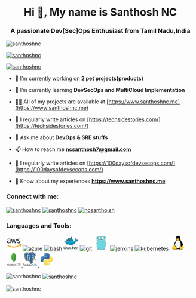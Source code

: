 <h1 align="center">Hi 👋, My name is Santhosh NC</h1>
<h3 align="center">A passionate Dev[Sec]Ops Enthusiast from Tamil Nadu,India</h3>

<p align="left"> <img src="https://komarev.com/ghpvc/?username=santhoshnc&label=Profile%20views&color=0e75b6&style=flat" alt="santhoshnc" /> </p>

<p align="left"> <a href="https://github.com/ryo-ma/github-profile-trophy"><img src="https://github-profile-trophy.vercel.app/?username=santhoshnc" alt="santhoshnc" /></a> </p>

<p align="left"> <a href="https://twitter.com/santhoshnc" target="blank"><img src="https://img.shields.io/twitter/follow/santhoshnc?logo=twitter&style=for-the-badge" alt="santhoshnc" /></a> </p>

- 🔭 I’m currently working on **2 pet projects(products)**

- 🌱 I’m currently learning **DevSecOps and MultiCloud Implementation**

- 👨‍💻 All of my projects are available at [https://www.santhoshnc.me](https://www.santhoshnc.me)

- 📝 I regularly write articles on [https://techsidestories.com/](https://techsidestories.com/)

- 💬 Ask me about **DevOps & SRE stuffs**

- 📫 How to reach me **ncsanthosh7@gmail.com**

- 📝 I regularly write articles on [https://100daysofdevsecops.com/](https://100daysofdevsecops.com/)

- 📄 Know about my experiences **https://www.santhoshnc.me**

<h3 align="left">Connect with me:</h3>
<p align="left">
<a href="https://twitter.com/santhoshnc" target="blank"><img align="center" src="https://raw.githubusercontent.com/rahuldkjain/github-profile-readme-generator/master/src/images/icons/Social/twitter.svg" alt="santhoshnc" height="30" width="40" /></a>
<a href="https://linkedin.com/in/santhoshnc" target="blank"><img align="center" src="https://raw.githubusercontent.com/rahuldkjain/github-profile-readme-generator/master/src/images/icons/Social/linked-in-alt.svg" alt="santhoshnc" height="30" width="40" /></a>
<a href="https://instagram.com/ncsantho.sh" target="blank"><img align="center" src="https://raw.githubusercontent.com/rahuldkjain/github-profile-readme-generator/master/src/images/icons/Social/instagram.svg" alt="ncsantho.sh" height="30" width="40" /></a>
</p>

<h3 align="left">Languages and Tools:</h3>
<p align="left"> <a href="https://aws.amazon.com" target="_blank" rel="noreferrer"> <img src="https://raw.githubusercontent.com/devicons/devicon/master/icons/amazonwebservices/amazonwebservices-original-wordmark.svg" alt="aws" width="40" height="40"/> </a> <a href="https://azure.microsoft.com/en-in/" target="_blank" rel="noreferrer"> <img src="https://www.vectorlogo.zone/logos/microsoft_azure/microsoft_azure-icon.svg" alt="azure" width="40" height="40"/> </a> <a href="https://www.gnu.org/software/bash/" target="_blank" rel="noreferrer"> <img src="https://www.vectorlogo.zone/logos/gnu_bash/gnu_bash-icon.svg" alt="bash" width="40" height="40"/> </a> <a href="https://www.docker.com/" target="_blank" rel="noreferrer"> <img src="https://raw.githubusercontent.com/devicons/devicon/master/icons/docker/docker-original-wordmark.svg" alt="docker" width="40" height="40"/> </a> <a href="https://git-scm.com/" target="_blank" rel="noreferrer"> <img src="https://www.vectorlogo.zone/logos/git-scm/git-scm-icon.svg" alt="git" width="40" height="40"/> </a> <a href="https://golang.org" target="_blank" rel="noreferrer"> <img src="https://raw.githubusercontent.com/devicons/devicon/master/icons/go/go-original.svg" alt="go" width="40" height="40"/> </a> <a href="https://www.jenkins.io" target="_blank" rel="noreferrer"> <img src="https://www.vectorlogo.zone/logos/jenkins/jenkins-icon.svg" alt="jenkins" width="40" height="40"/> </a> <a href="https://kubernetes.io" target="_blank" rel="noreferrer"> <img src="https://www.vectorlogo.zone/logos/kubernetes/kubernetes-icon.svg" alt="kubernetes" width="40" height="40"/> </a> <a href="https://www.linux.org/" target="_blank" rel="noreferrer"> <img src="https://raw.githubusercontent.com/devicons/devicon/master/icons/linux/linux-original.svg" alt="linux" width="40" height="40"/> </a> <a href="https://www.mongodb.com/" target="_blank" rel="noreferrer"> <img src="https://raw.githubusercontent.com/devicons/devicon/master/icons/mongodb/mongodb-original-wordmark.svg" alt="mongodb" width="40" height="40"/> </a> <a href="https://www.postgresql.org" target="_blank" rel="noreferrer"> <img src="https://raw.githubusercontent.com/devicons/devicon/master/icons/postgresql/postgresql-original-wordmark.svg" alt="postgresql" width="40" height="40"/> </a> <a href="https://www.python.org" target="_blank" rel="noreferrer"> <img src="https://raw.githubusercontent.com/devicons/devicon/master/icons/python/python-original.svg" alt="python" width="40" height="40"/> </a> </p>

<p><img align="left" src="https://github-readme-stats.vercel.app/api/top-langs?username=santhoshnc&show_icons=true&locale=en&layout=compact" alt="santhoshnc" /></p>

<p>&nbsp;<img align="center" src="https://github-readme-stats.vercel.app/api?username=santhoshnc&show_icons=true&locale=en" alt="santhoshnc" /></p>

<p><img align="center" src="https://github-readme-streak-stats.herokuapp.com/?user=santhoshnc&" alt="santhoshnc" /></p>
